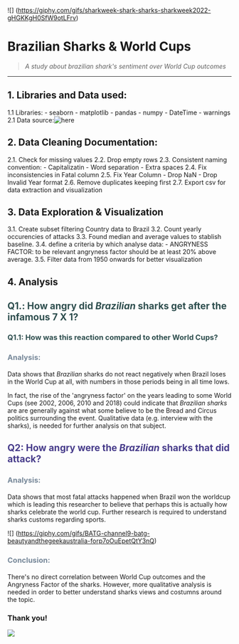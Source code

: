 ![] (https://giphy.com/gifs/sharkweek-shark-sharks-sharkweek2022-gHGKKgH0SfW9otLFrv)

# Brazilian Sharks & World Cups
> _A study about brazilian shark's sentiment over World Cup outcomes_
----

## 1. Libraries and Data used:
1.1 Libraries: 
    - seaborn
    - matplotlib
    - pandas
    - numpy
    - DateTime
    - warnings
2.1 Data source:![here]( https://www.kaggle.com/teajay/global-shark-attacks)
    

## 2. Data Cleaning Documentation: 
2.1. Check for missing values
2.2. Drop empty rows
2.3. Consistent naming convention: 
    - Capitalizatin
    - Word separation
    - Extra spaces
2.4. Fix inconsistencies in Fatal column
2.5. Fix Year Column
    - Drop NaN
    - Drop Invalid Year format
2.6. Remove duplicates keeping first 
2.7. Export csv for data extraction and visualization

## 3. Data Exploration & Visualization
3.1. Create subset filtering Country data to Brazil
3.2. Count yearly occurencies of attacks
3.3. Found median and average values to stablish baseline. 
3.4. define a criteria by which analyse data:
    - ANGRYNESS FACTOR: to be relevant angryness factor should be at least 20% above average. 
3.5. Filter data from 1950 onwards for better visualization 

## 4. Analysis

## <span style="color:darkslategrey">Q1.: How angry did _Brazilian_ sharks get after the infamous 7 X 1? </span>


### <span style="color:darkslategrey"> Q1.1: How was this reaction compared to other World Cups? </span>


### <span style="color:lightslategrey; line-height:1.5em"> **Analysis:** </span>

Data shows that _Brazilian_ sharks do not react negatively when Brazil loses in the World Cup at all, with numbers in those periods being in all time lows. 

In fact, the rise of the 'angryness factor' on the years leading to some World Cups (see 2002, 2006, 2010 and 2018) could indicate that _Brazilian_ _sharks_ are are generally against what some believe to be the Bread and Circus politics surrounding the event. Qualitative data (e.g. interview with the sharks), is needed for further analysis on that subject. 



## <span style="color:darkslateblue"> Q2: How angry were the _Brazilian_ sharks that did attack? </span>


### <span style="color:lightslategrey; line-height:1.5em"> **Analysis:** </span>

Data shows that most fatal attacks happened when Brazil won the worldcup which is leading this researcher to believe that perhaps this is actually how sharks celebrate the world cup. Further research is required to understand sharks customs regarding sports. 

![] (https://giphy.com/gifs/BATG-channel9-batg-beautyandthegeekaustralia-forp7oOuEpetQtY3nQ)

### <span style="color:lightslategrey; line-height:1.5em"> **Conclusion:** </span> 
There's no direct correlation between World Cup outcomes and the Angryness Factor of the sharks. However, more qualitative analysis is needed in order to better understand sharks views and costumns around the topic. 

### Thank you!

![](https://giphy.com/gifs/dazn-usa-dance-shark-sharks-d2eOvdra51vj49P59V)
